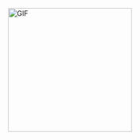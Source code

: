 
<img align="right" alt="GIF" src="https://media.tenor.com/wyi8Ow2YP6UAAAAd/maja-aaya.gif" width=250 />
